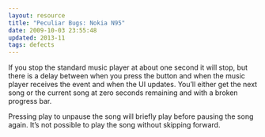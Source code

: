 ```yaml
---
layout: resource
title: "Peculiar Bugs: Nokia N95"
date: 2009-10-03 23:55:48
updated: 2013-11
tags: defects
---
```

If you stop the standard music player at about one second it will stop, but there is a delay between when you press the button and when the music player receives the event and when the UI updates. You’ll either get the next song or the current song at zero seconds remaining and with a broken progress bar.

Pressing play to unpause the song will briefly play before pausing the song again. It’s not possible to play the song without skipping forward.